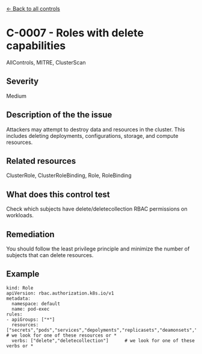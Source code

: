 [← Back to all controls](index.md)

# C-0007 - Roles with delete capabilities

AllControls, MITRE, ClusterScan

## Severity

Medium

## Description of the the issue

Attackers may attempt to destroy data and resources in the cluster. This includes deleting deployments, configurations, storage, and compute resources.

## Related resources

ClusterRole, ClusterRoleBinding, Role, RoleBinding

## What does this control test

Check which subjects have delete/deletecollection RBAC permissions on workloads.

## Remediation

You should follow the least privilege principle and minimize the number of subjects that can delete resources.

## Example

```
kind: Role
apiVersion: rbac.authorization.k8s.io/v1
metadata:
  namespace: default
  name: pod-exec
rules:
- apiGroups: ["*"]
  resources: ["secrets","pods","services","depolyments","replicasets","deamonsets","stateflsets","jobs,"cronjobs"]  # we look for one of these resources or *
  verbs: ["delete","deletecollection"]	    # we look for one of these verbs or *




```
